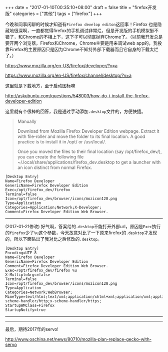 +++
date = "2017-01-10T00:35:10+08:00"
draft = false
title = "firefox开发版"
categories = ["其他"]
tags = ["firefox"]
+++

今晚和同事闲聊的时候才知道有`Firefox develop editon`这回事！Firefox 也是隐藏地很深啊，一直都觉得firefox的手机调试非常烂，但是开发版的手机模拟挺不错了，和Chrome的不相上下，这下子可以彻底抛弃Chrome了。（以前我开发总是要开两个浏览器，Firefox和Chrome，Chrome主要是用来调试web app的，我投靠Firefox的主要原因只是因为Chrome不知持外部下载器而且它自身的下载太烂了。）

https://www.mozilla.org/en-US/firefox/developer/?v=a

https://www.mozilla.org/en-US/firefox/channel/desktop/?v=a

这里就是下载地方，至于启动图标嘛

http://askubuntu.com/questions/548003/how-do-i-install-the-firefox-developer-edition

这里就有个很棒的回答，我是通过手动添加`.desktop`文件的，方便快捷。

> Manually
> 
> Download from Mozilla Firefox Developer Edition webpage. Extract it with file-roller and move the folder to its final location. A good practice is to install it in /opt/ or /usr/local/.
> 
> Once you moved the files to their final location (say /opt/firefox_dev/), you can create the following file ~/.local/share/applications/firefox_dev.desktop to get a launcher with an icon distinct from normal Firefox.
 
 ```
 [Desktop Entry]
 Name=Firefox Developer 
 GenericName=Firefox Developer Edition
 Exec=/opt/firefox_dev/firefox
 Terminal=false
 Icon=/opt/firefox_dev/browser/icons/mozicon128.png
 Type=Application
 Categories=Application;Network;X-Developer;
 Comment=Firefox Developer Edition Web Browser.
 ```

-------------------------------------------------------------------------------
(2017-01-21修改) 好气啊，答案给的`.desktop`不能打开外部url，原因是`Exec`执行的`firefox`少了`%u`这个参数，今天故意对比了一下原来firefox的`.desktop`才发现的，所以下面贴出了我对比之后修改的`.desktop`。

```
[Desktop Entry]
Encoding=UTF-8
Name=Firefox Developer 
GenericName=Firefox Developer Edition
Comment=Firefox Developer Edition Web Browser.
Exec=/opt/firefox_dev/firefox %u
X-MultipleArgs=false
Terminal=false
Icon=/opt/firefox_dev/browser/icons/mozicon128.png
Type=Application
Categories=Network;WebBrowser;
MimeType=text/html;text/xml;application/xhtml+xml;application/xml;application/vnd.mozilla.xul+xml;application/rss+xml;application/rdf+xml;image/gif;image/jpeg;image/png;x-scheme-handler/http;x-scheme-handler/https;
StartupWMClass=Firefox
StartupNotify=true
```
-------------------------------------------------------------------------------

***

最后，期待2017年的servo!

http://www.oschina.net/news/80710/mozilla-plan-replace-gecko-with-servo
